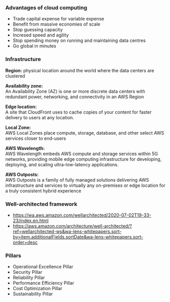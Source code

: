 ### Advantages of cloud computing

- Trade capital expense for variable expense
- Benefit from massive economies of scale
- Stop guessing capacity
- Incresed speed and agility
- Stop spending money on running and maintaining data centres
- Go global in minutes

### Infrastructure

<b>Region:</b>
 physical location around the world where the data centers are clustered
 
<b>Availability zone:</b>\
An Availability Zone (AZ) is one or more discrete data centers with redundant power, networking, and connectivity in an AWS Region

<b>Edge location:</b>\
A site that CloudFront uses to cache copies of your content for faster delivery to users at any location.

<b>Local Zone:</b>\
AWS Local Zones place compute, storage, database, and other select AWS services closer to end-users

<b>AWS Wavelength:</b>\
AWS Wavelength embeds AWS compute and storage services within 5G networks, providing mobile edge computing infrastructure for developing, deploying, and scaling ultra-low-latency applications.

<b>AWS Outposts:</b>\
AWS Outposts is a family of fully managed solutions delivering AWS infrastructure and services to virtually any on-premises or edge location for a truly consistent hybrid experience

### Well-architected framework
- https://wa.aws.amazon.com/wellarchitected/2020-07-02T19-33-23/index.en.html
- https://aws.amazon.com/architecture/well-architected/?ref=wellarchitected-ws&wa-lens-whitepapers.sort-by=item.additionalFields.sortDate&wa-lens-whitepapers.sort-order=desc
    
 ### Pillars
 - Operational Excellence Pillar 
 - Security Pillar
 - Reliability Pillar
 - Performance Efficiency Pillar
 - Cost Optimization Pillar
 - Sustainability Pillar  
